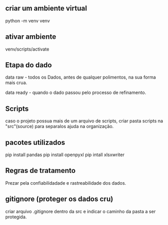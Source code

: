 ## criar um ambiente virtual

python -m venv venv

## ativar ambiente

venv/scripts/activate

## Etapa do dado

data raw -  todos os Dados, antes de qualquer polimentos, na sua forma mais crua.

data ready -  quando o dado passou pelo processo de refinamento.

## Scripts

caso o projeto possua mais de um arquivo de scripts, criar pasta scripts na "src"(source) para separalos ajuda na organização.

## pacotes utilizados

pip install pandas
pip install openpyxl
pip intall xlsxwriter

## Regras de tratamento

Prezar pela confiabilidadade e rastreabilidade dos dados.

## gitignore (proteger os dados cru)

criar arquivo .gitignore dentro da src e indicar o caminho da pasta a ser protegida. 

